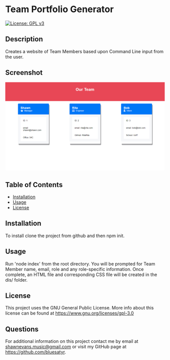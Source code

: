 # Team Portfolio Generator

[![License: GPL v3](https://img.shields.io/badge/License-GPLv3-blue.svg)](https://www.gnu.org/licenses/gpl-3.0)

## Description

Creates a website of Team Members based upon Command Line input from the user.

## Screenshot

![Final site](./images/screenshot.png)

## Table of Contents 

* [Installation](#installation)
* [Usage](#usage)
* [License](#license)


## Installation

To install clone the project from github and then npm init.

## Usage

Run 'node index' from the root directory. You will be prompted for Team Member name, email, role and any role-specific information. Once complete, an HTML file and corresponding CSS file will be created in the dis/ folder. 


## License

This project uses the GNU General Public License. More info about this license can be found at https://www.gnu.org/licenses/gpl-3.0
    
## Questions

For additional information on this project contact me by email at shawnevans.music@gmail.com or visit my GitHub page at https://github.com/bluesatyr.